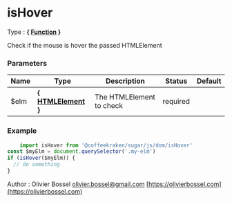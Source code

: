 # isHover

<!-- @namespace: sugar.js.dom.isHover -->

Type : **{ [Function](https://developer.mozilla.org/fr/docs/Web/JavaScript/Reference/Objets_globaux/Function) }**


Check if the mouse is hover the passed HTMLElement



### Parameters
Name  |  Type  |  Description  |  Status  |  Default
------------  |  ------------  |  ------------  |  ------------  |  ------------
$elm  |  **{ [HTMLElement](https://developer.mozilla.org/fr/docs/Web/API/HTMLElement) }**  |  The HTMLElement to check  |  required  |

### Example
```js
	import isHover from '@coffeekraken/sugar/js/dom/isHover'
const $myElm = document.querySelector('.my-elm')
if (isHover($myElm)) {
  // do something
}
```
Author : Olivier Bossel [olivier.bossel@gmail.com](mailto:olivier.bossel@gmail.com) [https://olivierbossel.com](https://olivierbossel.com)